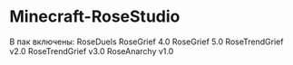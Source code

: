 # Minecraft-RoseStudio






В пак включены:
RoseDuels
RoseGrief 4.0
RoseGrief 5.0
RoseTrendGrief v2.0
RoseTrendGrief v3.0
RoseAnarchy v1.0
